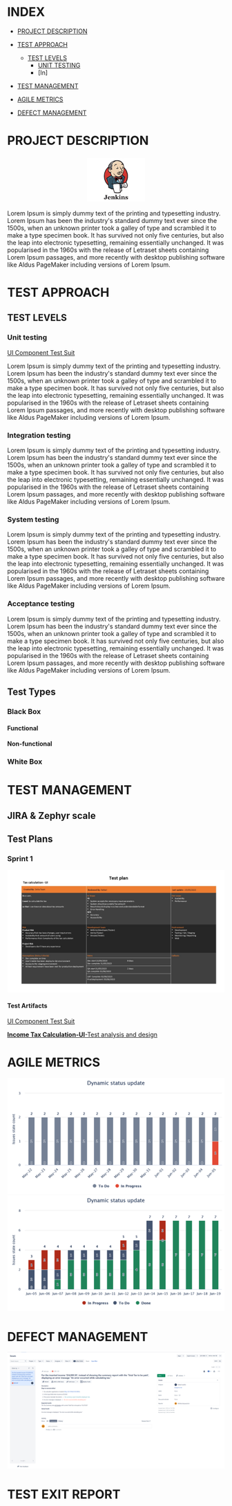# INDEX
- [PROJECT DESCRIPTION](#project-description)
- [TEST APPROACH](#test-approach)
  - [TEST LEVELS](#test-levels)
    - [UNIT TESTING](#unit-testing)
    - [In]

- [TEST MANAGEMENT](#test-management)
- [AGILE METRICS](#agile-metrics)
- [DEFECT MANAGEMENT](#defect-management)


# PROJECT DESCRIPTION

<div style="display: flex; justify-content: center;">
    <img src="Assets/jenkins8460.jpg" alt="Image 2" style="height: 100px; margin: 5px;">
   
</div>

Lorem Ipsum is simply dummy text of the printing and typesetting industry. Lorem Ipsum has been the industry's standard dummy text ever since the 1500s, when an unknown printer took a galley of type and scrambled it to make a type specimen book. It has survived not only five centuries, but also the leap into electronic typesetting, remaining essentially unchanged. It was popularised in the 1960s with the release of Letraset sheets containing Lorem Ipsum passages, and more recently with desktop publishing software like Aldus PageMaker including versions of Lorem Ipsum.

# TEST APPROACH

## TEST LEVELS

### Unit testing
[UI Component Test Suit](https://techdojob2.atlassian.net/projects/QTC?selectedItem=com.atlassian.plugins.atlassian-connect-plugin:com.kanoah.test-manager__main-project-page#!/v2/testCases?projectId=10003)

Lorem Ipsum is simply dummy text of the printing and typesetting industry. Lorem Ipsum has been the industry's standard dummy text ever since the 1500s, when an unknown printer took a galley of type and scrambled it to make a type specimen book. It has survived not only five centuries, but also the leap into electronic typesetting, remaining essentially unchanged. It was popularised in the 1960s with the release of Letraset sheets containing Lorem Ipsum passages, and more recently with desktop publishing software like Aldus PageMaker including versions of Lorem Ipsum.

### Integration testing
Lorem Ipsum is simply dummy text of the printing and typesetting industry. Lorem Ipsum has been the industry's standard dummy text ever since the 1500s, when an unknown printer took a galley of type and scrambled it to make a type specimen book. It has survived not only five centuries, but also the leap into electronic typesetting, remaining essentially unchanged. It was popularised in the 1960s with the release of Letraset sheets containing Lorem Ipsum passages, and more recently with desktop publishing software like Aldus PageMaker including versions of Lorem Ipsum.

### System testing
Lorem Ipsum is simply dummy text of the printing and typesetting industry. Lorem Ipsum has been the industry's standard dummy text ever since the 1500s, when an unknown printer took a galley of type and scrambled it to make a type specimen book. It has survived not only five centuries, but also the leap into electronic typesetting, remaining essentially unchanged. It was popularised in the 1960s with the release of Letraset sheets containing Lorem Ipsum passages, and more recently with desktop publishing software like Aldus PageMaker including versions of Lorem Ipsum.

### Acceptance testing
Lorem Ipsum is simply dummy text of the printing and typesetting industry. Lorem Ipsum has been the industry's standard dummy text ever since the 1500s, when an unknown printer took a galley of type and scrambled it to make a type specimen book. It has survived not only five centuries, but also the leap into electronic typesetting, remaining essentially unchanged. It was popularised in the 1960s with the release of Letraset sheets containing Lorem Ipsum passages, and more recently with desktop publishing software like Aldus PageMaker including versions of Lorem Ipsum.


## Test Types
### Black Box
#### Functional 
#### Non-functional

### White Box


# TEST MANAGEMENT

## JIRA & Zephyr scale


## Test Plans
### Sprint 1
![Test plan Sprint 1](/Assets/Slide2.JPG)
#### Test Artifacts
[UI Component Test Suit](https://techdojob2.atlassian.net/projects/QTC?selectedItem=com.atlassian.plugins.atlassian-connect-plugin:com.kanoah.test-manager__main-project-page#!/v2/testCases?projectId=10003)


[**Income Tax Calculation-UI**-Test analysis and design](https://docs.google.com/document/d/1RmNcYZimInADYbaS5WCcUtNw1NeDR47olZXLoImyVE8/edit)


# AGILE METRICS
![Burndownchart](/Assets/IH_Dynamic_Status_Update_2023-07-24_21_29.png)
![Burndownchart](/Assets/IH_Dynamic_Status_Update_2023-07-24_21_30.png)

# DEFECT MANAGEMENT
![Defect Report](/Assets/Defect%20reporting.png)



# TEST EXIT REPORT
